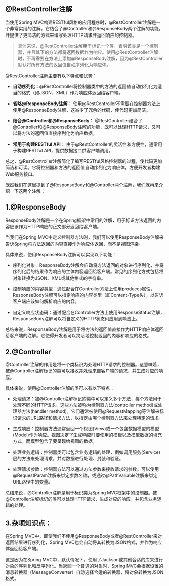 ## @RestController注解

当使用Spring MVC构建RESTful风格的应用程序时，@RestController注解是一个非常实用的注解。它结合了@Controller和@ResponseBody两个注解的功能，并提供了更简洁的方式来编写处理HTTP请求并返回响应的控制器。

>具体来说，@RestController注解用于标记一个类，表明该类是一个控制器，并且其下的方法都将返回数据作为响应。使用@RestController注解时，不再需要在方法上添加@ResponseBody注解，因为@RestController默认将所有方法的返回值自动序列化为响应体。

@RestController注解主要有以下特点和优势：

- **自动序列化：**@RestController将控制器类中的方法的返回值自动序列化为适当的格式（如JSON、XML）作为响应体返回给客户端。

- **省略@ResponseBody注解：** 使用@RestController不需要在控制器方法上使用@ResponseBody注解，这减少了冗余的代码，使代码更加简洁。

- **结合@Controller和@ResponseBody：** @RestController结合了@Controller和@ResponseBody注解的功能，既可以处理HTTP请求，又可以将方法的返回值直接序列化为响应数据。

- **常用于构建RESTful API：** 由于@RestController的灵活性和方便性，通常用于构建RESTful API，提供数据接口供客户端调用。

总之，@RestController注解简化了编写RESTful风格控制器的过程，使代码更加简洁和可读。它将控制器和方法的返回值自动序列化为响应体，方便开发者构建Web服务接口。

既然我们在这里提到了@ResponseBody和@Controller两个注解，我们就再来介绍一下这两个注解：

## 1.@ResponseBody

ResponseBody注解是一个在Spring框架中常用的注解，用于标识方法返回的内容应该作为HTTP响应的正文部分返回给客户端。

当我们在Spring MVC中定义控制器方法时，我们可以使用ResponseBody注解来告诉Spring将方法返回的内容直接作为响应体返回，而不是视图渲染。

具体来说，使用ResponseBody注解可以实现以下功能：

- 序列化对象：ResponseBody注解会自动将方法返回的对象进行序列化，并将序列化后的结果作为响应的主体内容返回给客户端。常见的序列化方式包括将对象转换为JSON、XML或其他格式的字符串。

- 控制响应的内容类型：通过配合在Controller方法上使用produces属性，ResponseBody注解可以指定响应的内容类型（即Content-Type头），以告诉客户端应该如何解析响应的内容。

- 自定义响应状态码：通过配合在Controller方法上使用ResponseStatus注解，ResponseBody注解可以将自定义的HTTP状态码应用到响应上。

总结来说，ResponseBody注解是用于将方法的返回值直接作为HTTP响应体返回给客户端的注解。它使得开发者可以灵活地控制返回的内容和响应的格式。

## 2.@Controller

@Controller注解的作用是将一个类标识为处理HTTP请求的控制器。这意味着，被@Controller注解标记的类可以接收并处理来自客户端的请求，并生成对应的响应。

具体来说，使用@Controller注解的类可以有以下特点：

- 处理请求：被@Controller注解标记的类中可以定义多个方法，每个方法用于处理不同的HTTP请求。这些方法被称为控制器方法(controller method)或处理器方法(handler method)。它们通常被使用@RequestMapping等注解来标识请求的URL路径和请求方法，以指定由哪个控制器方法来处理特定的请求。

- 生成响应：控制器方法通常返回一个视图(View)或一个包含数据模型的模型(Model)作为响应。视图决定了生成响应时要使用的模板以及模型数据的填充方式。而模型包含了要呈现给视图的数据。

- 处理业务逻辑：控制器类可以包含业务逻辑的处理，例如调用服务(Service)层的方法来处理请求，并对数据进行处理、封装和验证。

- 处理请求参数：控制器方法可以通过方法参数来接收请求的参数。可以使用@RequestParam注解来绑定参数名称，或通过@PathVariable注解来绑定URL路径中的变量。

总结来说，@Controller注解是用于标识类为Spring MVC框架中的控制器。被@Controller注解标记的类可以处理HTTP请求，生成对应的响应，并包含业务逻辑的处理。

## 3.杂项知识点：

在Spring MVC中，即使我们不使用@ResponseBody或者@RestController来对返回结果进行序列化，Spring MVC也会自动将其转换为JSON格式，并作为响应体返回给客户端。

这是因为在Spring MVC中，默认情况下，使用了Jackson或其他合适的库来进行对象的序列化和反序列化。当返回一个普通的对象时，Spring MVC会根据设置的消息转换器（MessageConverter）自动选择合适的转换器，将对象转换为JSON格式。